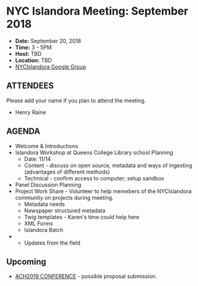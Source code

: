# NYC Islandora Meeting: September 2018
* **Date:**  September 20, 2018
* **Time:** 3 - 5PM
* **Host:** TBD
* **Location:** TBD
* [NYCIslandora Google Group](https://groups.google.com/forum/#!forum/nycislandora)


## ATTENDEES
Please add your name if you plan to attend the meeting.

* Henry Raine

## AGENDA
* Welcome & Introductions
* Islandora Workshop at Queens College Library school Planning
  * Date: 11/14
  * Content - discuss on open source, metadata and ways of ingesting (advantages of different methods)
  * Technical - confirm access to computer; setup sandbox
* Panel Discussion Planning 
* Project Work Share - Volunteer to help memebers of the NYCIslandora community on projects during meeting.
  * Metadata needs
  * Newspaper structured metadata
  * Twig templates - Karen's time could help here
  * XML Forms
  * Islandora Batch
* * Updates from the field

## Upcoming
* [ACH2019 CONFERENCE](http://ach2019.ach.org/cfp/cfp-call-for-participation-en/) - possible proposal submission.

